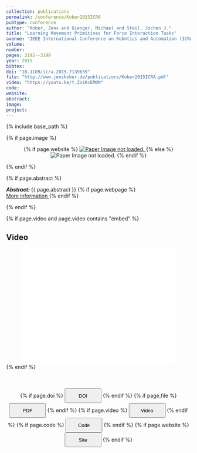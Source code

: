 ```yaml
---
collection: publications
permalink: /conference/Kober2015ICRA
pubtype: conference
author: "Kober, Jens and Gienger, Michael and Steil, Jochen J."
title: "Learning Movement Primitives for Force Interaction Tasks"
avenue: "IEEE International Conference on Robotics and Automation (ICRA)"
volume: 
number: 
pages: 3192--3199
year: 2015
bibtex: 
doi: "10.1109/icra.2015.7139639"
file: "http://www.jenskober.de/publications/Kober2015ICRA.pdf"
video: "https://youtu.be/t_ZoiKcEM0M"
code: 
website: 
abstract: 
image: 
project: 
---
```

{% include base_path %}

{% if page.image %}
<p align="center">
{% if page.website %}
<a href="{{ page.website }}"> <img src="{{  page.image }}" alt="Paper Image not loaded." style="max-height:400px;max-width:400px"/> </a>
{% else %}
<img src="{{  page.image }}" alt="Paper Image not loaded." />
{% endif %}
</p>
{% endif %}

{% if page.abstract %}
<p> <strong> <em> Abstract: </em> </strong> {{ page.abstract }}
    {% if page.webpage %}
        <a href="{{ page.website}}"> <br> More information </a>
    {% endif %}
</p>
{% endif %}


{% if page.video and page.video contains "embed" %}
<h2> Video </h2>
<div align="center">
<iframe width="420" height="315" src="{{ page.video }}" frameborder="0" allowfullscreen ></iframe>
</div>
{% endif %}


<div align="center" style="margin-top: 50px">
{% if page.doi %}
<button name="button" onclick="{{ page.doi }}" style="height:40px;width:100px">DOI</button>
{% endif %}
{% if page.file %}
<button name="button" onclick="{{ page.file }}" style="height:40px;width:100px">PDF</button>
{% endif %}
{% if page.video %}
<button name="button" onclick="{{ page.video }}" style="height:40px;width:100px">Video</button>
{% endif %}
{% if page.code %}
<button name="button" onclick="{{ page.code }}" style="height:40px;width:100px">Code</button>
{% endif %}
{% if page.website %}
<button name="button" onclick="{{ page.website }}" style="height:40px;width:100px">Site</button>
{% endif %}
</div>